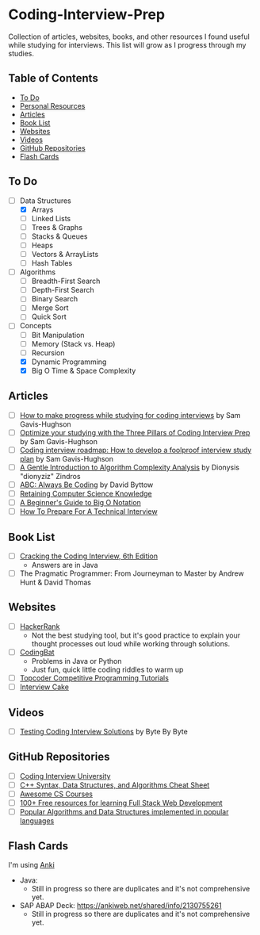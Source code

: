 # Coding-Interview-Prep
Collection of articles, websites, books, and other resources I found useful while studying for interviews. This list will grow as I progress through my studies.

## Table of Contents
- [To Do](#to-do)
- [Personal Resources](#personal-resources)
- [Articles](#articles)
- [Book List](#book-list)
- [Websites](#websites)
- [Videos](#videos)
- [GitHub Repositories](#github-repositories)
- [Flash Cards](#flash-cards)

## To Do
- [ ] Data Structures
    -  [x] Arrays
    -  [ ] Linked Lists
    -  [ ] Trees & Graphs
    -  [ ] Stacks & Queues
    -  [ ] Heaps
    -  [ ] Vectors & ArrayLists
    -  [ ] Hash Tables
- [ ] Algorithms
    -  [ ] Breadth-First Search
    -  [ ] Depth-First Search
    -  [ ] Binary Search
    -  [ ] Merge Sort
    -  [ ] Quick Sort
- [ ] Concepts
    -  [ ] Bit Manipulation
    -  [ ] Memory (Stack vs. Heap)
    -  [ ] Recursion
    -  [x] Dynamic Programming
    -  [x] Big O Time & Space Complexity

## Articles
- [ ] [How to make progress while studying for coding interviews](https://medium.freecodecamp.org/how-to-make-progress-while-studying-for-coding-interviews-894c320bfa74) by Sam Gavis-Hughson
- [ ] [Optimize your studying with the Three Pillars of Coding Interview Prep](https://www.byte-by-byte.com/optimize-studying/) by Sam Gavis-Hughson
- [ ] [Coding interview roadmap: How to develop a foolproof interview study plan](https://www.byte-by-byte.com/interview-roadmap/) by Sam Gavis-Hughson
- [ ] [A Gentle Introduction to Algorithm Complexity Analysis](http://discrete.gr/complexity/) by Dionysis "dionyziz" Zindros
- [ ] [ABC: Always Be Coding](https://medium.com/always-be-coding/abc-always-be-coding-d5f8051afce2#.4heg8zvm4) by David Byttow
- [ ] [Retaining Computer Science Knowledge](https://startupnextdoor.com/retaining-computer-science-knowledge/)
- [ ] [A Beginner's Guide to Big O Notation](https://rob-bell.net/2009/06/a-beginners-guide-to-big-o-notation/)
- [ ] [How To Prepare For A Technical Interview](https://medium.com/@dominicwhite/how-to-prepare-for-a-technical-interview-182e64dd95ae)

## Book List
- [ ] [Cracking the Coding Interview, 6th Edition](http://www.amazon.com/Cracking-Coding-Interview-6th-Programming/dp/0984782850/)
    - Answers are in Java
- [ ] The Pragmatic Programmer: From Journeyman to Master by Andrew Hunt & David Thomas

## Websites
- [ ] [HackerRank](https://www.hackerrank.com/)
    - Not the best studying tool, but it's good practice to explain your thought processes out loud while working through solutions.
- [ ] [CodingBat](https://codingbat.com)
    - Problems in Java or Python
    - Just fun, quick little coding riddles to warm up 
- [ ] [Topcoder Competitive Programming Tutorials](https://www.topcoder.com/community/competitive-programming/tutorials/)
- [ ] [Interview Cake](https://www.interviewcake.com)

## Videos
- [ ] [Testing Coding Interview Solutions](https://www.youtube.com/watch?v=HgthIgvdMJ8) by Byte By Byte

## GitHub Repositories
- [ ] [Coding Interview University](https://github.com/jwasham/coding-interview-university)
- [ ] [C++ Syntax, Data Structures, and Algorithms Cheat Sheet](https://github.com/gibsjose/cpp-cheat-sheet)
- [ ] [Awesome CS Courses](https://github.com/prakhar1989/awesome-courses)
- [ ] [100+ Free resources for learning Full Stack Web Development](https://github.com/bmorelli25/Become-A-Full-Stack-Web-Developer)
- [ ] [Popular Algorithms and Data Structures implemented in popular languages](https://github.com/iiitv/algos)

## Flash Cards
I'm using [Anki](https://apps.ankiweb.net/)
- Java:
    - Still in progress so there are duplicates and it's not comprehensive yet.
- SAP ABAP Deck: https://ankiweb.net/shared/info/2130755261
    - Still in progress so there are duplicates and it's not comprehensive yet.
